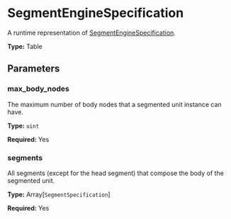 # SegmentEngineSpecification

A runtime representation of [SegmentEngineSpecification](prototype:SegmentEngineSpecification).

**Type:** Table

## Parameters

### max_body_nodes

The maximum number of body nodes that a segmented unit instance can have.

**Type:** `uint`

**Required:** Yes

### segments

All segments (except for the head segment) that compose the body of the segmented unit.

**Type:** Array[`SegmentSpecification`]

**Required:** Yes

